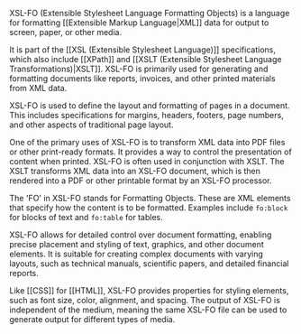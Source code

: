 XSL-FO (Extensible Stylesheet Language Formatting Objects) is a language for formatting [[Extensible Markup Language|XML]] data for output to screen, paper, or other media.

It is part of the [[XSL (Extensible Stylesheet Language)]] specifications, which also include [[XPath]] and [[XSLT (Extensible Stylesheet Language Transformations)|XSLT]]. XSL-FO is primarily used for generating and formatting documents like reports, invoices, and other printed materials from XML data.

XSL-FO is used to define the layout and formatting of pages in a document. This includes specifications for margins, headers, footers, page numbers, and other aspects of traditional page layout.

One of the primary uses of XSL-FO is to transform XML data into PDF files or other print-ready formats. It provides a way to control the presentation of content when printed. XSL-FO is often used in conjunction with XSLT. The XSLT transforms XML data into an XSL-FO document, which is then rendered into a PDF or other printable format by an XSL-FO processor.

The 'FO' in XSL-FO stands for Formatting Objects. These are XML elements that specify how the content is to be formatted. Examples include `fo:block` for blocks of text and `fo:table` for tables.

XSL-FO allows for detailed control over document formatting, enabling precise placement and styling of text, graphics, and other document elements. It is suitable for creating complex documents with varying layouts, such as technical manuals, scientific papers, and detailed financial reports.

Like [[CSS]] for [[HTML]], XSL-FO provides properties for styling elements, such as font size, color, alignment, and spacing. The output of XSL-FO is independent of the medium, meaning the same XSL-FO file can be used to generate output for different types of media.
